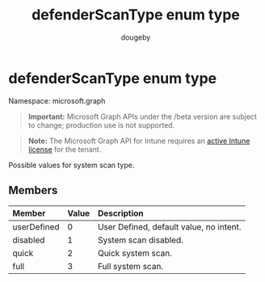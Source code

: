 ﻿---
title: "defenderScanType enum type"
description: "Possible values for system scan type."
author: "dougeby"
localization_priority: Normal
ms.prod: "intune"
doc_type: enumPageType
---

# defenderScanType enum type

Namespace: microsoft.graph

> **Important:** Microsoft Graph APIs under the /beta version are subject to change; production use is not supported.

> **Note:** The Microsoft Graph API for Intune requires an [active Intune license](https://go.microsoft.com/fwlink/?linkid=839381) for the tenant.

Possible values for system scan type.

## Members

| Member      | Value | Description                             |
| :---------- | :---- | :-------------------------------------- |
| userDefined | 0     | User Defined, default value, no intent. |
| disabled    | 1     | System scan disabled.                   |
| quick       | 2     | Quick system scan.                      |
| full        | 3     | Full system scan.                       |
